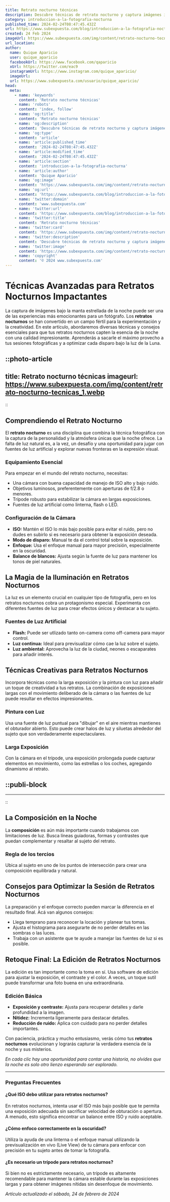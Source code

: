 ```yaml
---
title: Retrato nocturno técnicas
description: Descubre técnicas de retrato nocturno y captura imágenes impresionantes bajo la luna. Consejos y trucos para fotógrafos apasionados.
category: introduccion-a-la-fotografia-nocturna
published_time: 2024-02-24T08:47:45.432Z
url: https://www.subexpuesta.com/blog/introduccion-a-la-fotografia-nocturna/retrato-nocturno-tecnicas
created: 24 Feb 2024
imageUrl: https://www.subexpuesta.com/img/content/retrato-nocturno-tecnicas_1.webp
url_location:
author:
  name: Quique Aparicio
  user: quique_aparicio
  facebookUrl: https://www.facebook.com/qaparicio
  xUrl: https://twitter.com/eac9
  instagramUrl: https://www.instagram.com/quique_aparicio/
  imageUrl: 
  url: https://www.subexpuesta.com/usuario/quique_aparicio/
head:
  meta:
    - name: 'keywords'
      content: 'Retrato nocturno técnicas'
    - name: 'robots'
      content: 'index, follow'
    - name: 'og:title'
      content: 'Retrato nocturno técnicas'
    - name: 'og:description'
      content: 'Descubre técnicas de retrato nocturno y captura imágenes impresionantes bajo la luna. Consejos y trucos para fotógrafos apasionados.'
    - name: 'og:type'
      content: 'article'
    - name: 'article:published_time'
      content: '2024-02-24T08:47:45.432Z'
    - name: 'article:modified_time'
      content: '2024-02-24T08:47:45.432Z'
    - name: 'article:section'
      content: 'introduccion-a-la-fotografia-nocturna'
    - name: 'article:author'
      content: 'Quique Aparicio'
    - name: 'og:image'
      content: 'https://www.subexpuesta.com/img/content/retrato-nocturno-tecnicas_1.webp'
    - name: 'og:url'
      content: 'https://www.subexpuesta.com/blog/introduccion-a-la-fotografia-nocturna/retrato-nocturno-tecnicas'
    - name: 'twitter:domain'
      content: 'www.subexpuesta.com'
    - name: 'twitter:url'
      content: 'https://www.subexpuesta.com/blog/introduccion-a-la-fotografia-nocturna/retrato-nocturno-tecnicas'
    - name: 'twitter:title'
      content: 'Retrato nocturno técnicas'
    - name: 'twitter:card'
      content: 'https://www.subexpuesta.com/img/content/retrato-nocturno-tecnicas_1.webp'
    - name: 'twitter:description'
      content: 'Descubre técnicas de retrato nocturno y captura imágenes impresionantes bajo la luna. Consejos y trucos para fotógrafos apasionados.'
    - name: 'twitter:image'
      content: 'https://www.subexpuesta.com/img/content/retrato-nocturno-tecnicas_1.webp'
    - name: 'copyright'
      content: '© 2024 www.subexpuesta.com'
---
```

# Técnicas Avanzadas para Retratos Nocturnos Impactantes

La captura de imágenes bajo la manta estrellada de la noche puede ser una de las experiencias más emocionantes para un fotógrafo. Los **retratos nocturnos** se han convertido en un campo fértil para la experimentación y la creatividad. En este artículo, abordaremos diversas técnicas y consejos esenciales para que tus retratos nocturnos capten la esencia de la noche con una calidad impresionante. Aprenderás a sacarle el máximo provecho a tus sesiones fotográficas y a optimizar cada disparo bajo la luz de la Luna.


::photo-article
---
title: Retrato nocturno técnicas
imageurl: https://www.subexpuesta.com/img/content/retrato-nocturno-tecnicas_1.webp
---
::


## Comprendiendo el Retrato Nocturno

El **retrato nocturno** es una disciplina que combina la técnica fotográfica con la captura de la personalidad y la atmósfera únicas que la noche ofrece. La falta de luz natural es, a la vez, un desafío y una oportunidad para jugar con fuentes de luz artificial y explorar nuevas fronteras en la expresión visual.

### Equipamiento Esencial

Para empezar en el mundo del retrato nocturno, necesitas:

- Una cámara con buena capacidad de manejo de ISO alto y bajo ruido.
- Objetivos luminosos, preferentemente con aperturas de f/2.8 o menores.
- Trípode robusto para estabilizar la cámara en largas exposiciones.
- Fuentes de luz artificial como linterna, flash o LED.

### Configuración de la Cámara

- **ISO:** Mantén el ISO lo más bajo posible para evitar el ruido, pero no dudes en subirlo si es necesario para obtener la exposición deseada.
- **Modo de disparo:** Manual te da el control total sobre la exposición.
- **Enfoque:** Usa el enfoque manual para mayor precisión, especialmente en la oscuridad.
- **Balance de blancos:** Ajusta según la fuente de luz para mantener los tonos de piel naturales.

## La Magia de la Iluminación en Retratos Nocturnos

La luz es un elemento crucial en cualquier tipo de fotografía, pero en los retratos nocturnos cobra un protagonismo especial. Experimenta con diferentes fuentes de luz para crear efectos únicos y destacar a tu sujeto.

### Fuentes de Luz Artificial

- **Flash:** Puede ser utlizado tanto on-camera como off-camera para mayor control.
- **Luz continua:** Ideal para previsualizar cómo cae la luz sobre el sujeto.
- **Luz ambiental:** Aprovecha la luz de la ciudad, neones o escaparates para añadir interés.

## Técnicas Creativas para Retratos Nocturnos

Incorpora técnicas como la larga exposición y la pintura con luz para añadir un toque de creatividad a tus retratos. La combinación de exposiciones largas con el movimiento deliberado de la cámara o las fuentes de luz puede resultar en efectos impresionantes.

### Pintura con Luz

Usa una fuente de luz puntual para "dibujar" en el aire mientras mantienes el obturador abierto. Esto puede crear halos de luz y siluetas alrededor del sujeto que son verdaderamente espectaculares.

### Larga Exposición

Con la cámara en el trípode, una exposición prolongada puede capturar elementos en movimiento, como las estrellas o los coches, agregando dinamismo al retrato.


  ::publi-block
  ---
  ---
  ::
  
  
## La Composición en la Noche

La **composición** es aún más importante cuando trabajamos con limitaciones de luz. Busca líneas guiadoras, formas y contrastes que puedan complementar y resaltar al sujeto del retrato.

### Regla de los tercios

Ubica al sujeto en uno de los puntos de intersección para crear una composición equilibrada y natural.

## Consejos para Optimizar la Sesión de Retratos Nocturnos

La preparación y el enfoque correcto pueden marcar la diferencia en el resultado final. Acá van algunos consejos:

- Llega temprano para reconocer la locación y planear tus tomas.
- Ajusta el histograma para asegurarte de no perder detalles en las sombras o las luces.
- Trabaja con un asistente que te ayude a manejar las fuentes de luz si es posible.

## Retoque Final: La Edición de Retratos Nocturnos

La edición es tan importante como la toma en sí. Usa software de edición para ajustar la exposición, el contraste y el color. A veces, un toque sutil puede transformar una foto buena en una extraordinaria.

### Edición Básica

- **Exposición y contraste:** Ajusta para recuperar detalles y darle profundidad a la imagen.
- **Nitidez:** Incrementa ligeramente para destacar detalles.
- **Reducción de ruido:** Aplica con cuidado para no perder detalles importantes.

Con paciencia, práctica y mucho entusiasmo, verás cómo tus **retratos nocturnos** evolucionan y lograrás capturar la verdadera esencia de la noche y sus misterios.

*En cada clic hay una oportunidad para contar una historia, no olvides que la noche es solo otro lienzo esperando ser explorado.*

---

### Preguntas Frecuentes

#### ¿Qué ISO debo utilizar para retratos nocturnos?

En retratos nocturnos, intenta usar el ISO más bajo posible que te permita una exposición adecuada sin sacrificar velocidad de obturación o apertura. A menudo, esto significa encontrar un balance entre ISO y ruido aceptable.

#### ¿Cómo enfoco correctamente en la oscuridad?

Utiliza la ayuda de una linterna o el enfoque manual utilizando la previsualización en vivo (Live View) de tu cámara para enfocar con precisión en tu sujeto antes de tomar la fotografía.

#### ¿Es necesario un trípode para retratos nocturnos?

Si bien no es estrictamente necesario, un trípode es altamente recomendable para mantener la cámara estable durante las exposiciones largas y para obtener imágenes nítidas sin desenfoque de movimiento.

_Artículo actualizado el sábado, 24 de febrero de 2024_